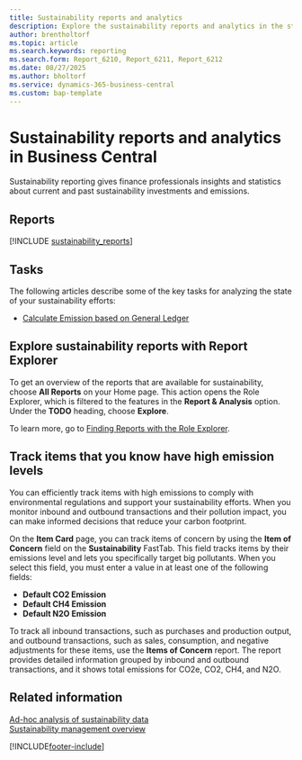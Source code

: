 ```yaml
---
title: Sustainability reports and analytics
description: Explore the sustainability reports and analytics in the standard version of Business Central.
author: brentholtorf
ms.topic: article
ms.search.keywords: reporting
ms.search.form: Report_6210, Report_6211, Report_6212
ms.date: 08/27/2025
ms.author: bholtorf
ms.service: dynamics-365-business-central
ms.custom: bap-template
---
```


# Sustainability reports and analytics in Business Central

Sustainability reporting gives finance professionals insights and statistics about current and past sustainability investments and emissions.  

## Reports

[!INCLUDE [sustainability_reports](includes/sustainability-reports-include.md)]

## Tasks

The following articles describe some of the key tasks for analyzing the state of your sustainability efforts:

* [Calculate Emission based on General Ledger](finance-sustainability-journal.md)

## Explore sustainability reports with Report Explorer

To get an overview of the reports that are available for sustainability, choose **All Reports** on your Home page. This action opens the Role Explorer, which is filtered to the features in the **Report & Analysis** option. Under the **TODO** heading, choose **Explore**.

<!--There isn't an image file for this.

:::image type="content" source="media/report-explorer-sustainability.png" alt-text="Example of sustainability reports on the finance role center." lightbox="media/report-explorer-sustainability.png":::-->

To learn more, go to [Finding Reports with the Role Explorer](ui-role-explorer.md).

## Track items that you know have high emission levels

You can efficiently track items with high emissions to comply with environmental regulations and support your sustainability efforts. When you monitor inbound and outbound transactions and their pollution impact, you can make informed decisions that reduce your carbon footprint.

On the **Item Card** page, you can track items of concern by using the **Item of Concern** field on the **Sustainability** FastTab. This field tracks items by their emissions level and lets you specifically target big pollutants. When you select this field, you must enter a value in at least one of the following fields:

* **Default CO2 Emission**
* **Default CH4 Emission**
* **Default N2O Emission**

To track all inbound transactions, such as purchases and production output, and outbound transactions, such as sales, consumption, and negative adjustments for these items, use the **Items of Concern** report. The report provides detailed information grouped by inbound and outbound transactions, and it shows total emissions for CO2e, CO2, CH4, and N2O.

## Related information

[Ad-hoc analysis of sustainability data](ad-hoc-analysis-sustainability.md)  
[Sustainability management overview](finance-manage-sustainability.md)  

[!INCLUDE[footer-include](includes/footer-banner.md)]
